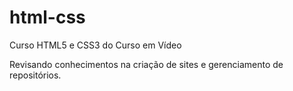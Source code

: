 # html-css
 Curso HTML5 e CSS3 do Curso em Vídeo

 Revisando conhecimentos na criação de sites e gerenciamento de repositórios.